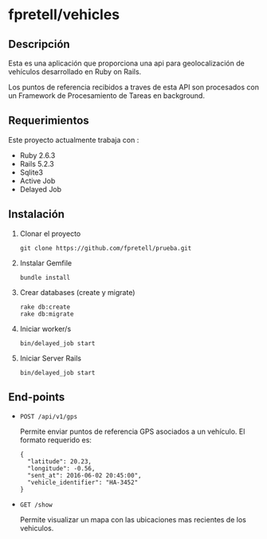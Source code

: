 # fpretell/vehicles

## Descripción

Esta es una aplicación que proporciona una api para geolocalización de vehículos desarrollado en Ruby on Rails.

Los puntos de referencia  recibidos a traves de esta API son procesados con un Framework de Procesamiento de Tareas en background.


## Requerimientos

Este proyecto actualmente trabaja con :

* Ruby 2.6.3
* Rails 5.2.3
* Sqlite3
* Active Job
* Delayed Job


## Instalación

  1. Clonar el proyecto
      ```
      git clone https://github.com/fpretell/prueba.git
      ```
  2. Instalar Gemfile
      ```
      bundle install
      ```
  3. Crear databases (create y migrate)
      ```
      rake db:create
      rake db:migrate
      ```
  4. Iniciar worker/s
      ```
      bin/delayed_job start
      ```
  5. Iniciar Server Rails
      ```
      bin/delayed_job start
      ```

## End-points

  * ```POST /api/v1/gps```

    Permite enviar puntos de referencia GPS asociados a un vehículo. El formato requerido es:

    ```
    {
      "latitude": 20.23,
      "longitude": -0.56,
      "sent_at": 2016-06-02 20:45:00",
      "vehicle_identifier": "HA-3452"
    }
    ```

  * ```GET /show```

    Permite visualizar un mapa con las ubicaciones mas recientes de los vehiculos.
